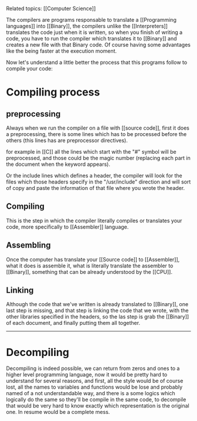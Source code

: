 Related topics: [[Computer Science]]

The compilers are programs responsable to translate a [[Programming languages]] into [[Binary]], the compilers unlike the [[Interpreters]] translates the code just when it is written, so when you finish of writing a code, you have to run the compiler which translates it to [[Binary]]  and creates a new file with that Binary code. Of course having some advantages like the being faster at the execution moment.

Now let's understand a little better the process that this programs follow to compile your code:

# Compiling process

## preprocessing 

Always when we run the compiler on a file with [[source code]], first it does a preprocessing, there is some lines which has to be processed before the others (this lines has are preprocessor directives).

for example in [[C]] all the lines which start with the "#" symbol will be preprocessed, and those could be the magic number (replacing each part in the document when the keyword appears). 

Or the include lines which defines a header, the compiler will look for the files which those headers specify in the "/usr/include" direction and will sort of copy and paste the information of that file where you wrote the header. 

## Compiling

This is the step in which the compiler literally compiles or translates your code, more specifically to [[Assembler]] language.

## Assembling

Once the computer has translate your [[Source code]] to [[Assembler]], what it does is assemble it, what is literally translate the assembler to [[Binary]], something that can be already understood by the [[CPU]]. 

## Linking 

Although the code that we've written is already translated to [[Binary]], one last step is missing, and that step is linking the code that we wrote, with the other libraries specified in the headers, so the las step is grab the [[Binary]] of each document, and finally putting them all together. 

---

# Decompiling 

Decompiling is indeed possible, we can return from zeros and ones to a higher level programming language, now it would be pretty hard to understand for several reasons, and first, all the style would be of course lost, all the names to variables and functions would be lose and probably named of a not understandable way, and there is a some logics which logically do the same so they'll be compile in the same code, to decompile that would be very hard to know exactly which representation is the original one. In resume would be a complete mess. 